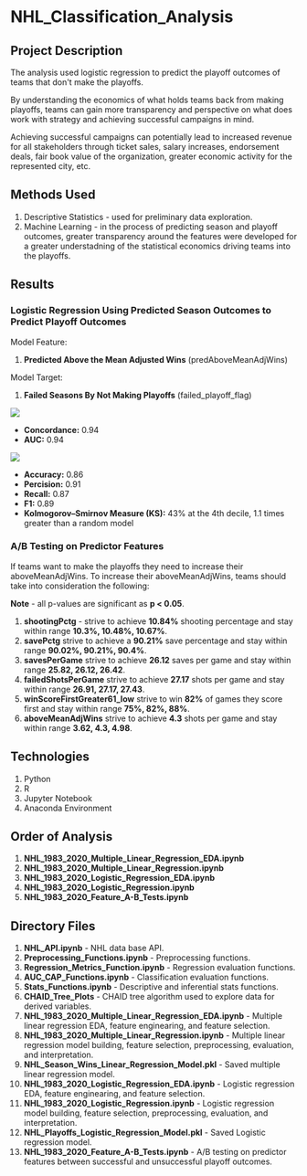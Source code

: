 # NHL_Classification_Analysis

## Project Description

The analysis used logistic regression to predict the playoff outcomes of teams that don't make the playoffs. 

By understanding the economics of what holds teams back from making playoffs, teams can gain more transparency and perspective on what does work with strategy and achieving successful campaigns in mind.

Achieving successful campaigns can potentially lead to increased revenue for all stakeholders through ticket sales, salary increases, 
endorsement deals, fair book value of the organization, greater economic activity for the represented city, etc.  

## Methods Used

1) Descriptive Statistics - used for preliminary data exploration.
2) Machine Learning - in the process of predicting season and playoff outcomes, greater transparency around the features were developed for a greater understadning of the statistical economics driving teams into the playoffs.

## Results 

### Logistic Regression Using Predicted Season Outcomes to Predict Playoff Outcomes

Model Feature:

1) **Predicted Above the Mean Adjusted Wins** (predAboveMeanAdjWins)

Model Target:

1) **Failed Seasons By Not Making Playoffs** (failed_playoff_flag)

![](ReadMe_Images/ROC_AUC.png)

* **Concordance:** 0.94
* **AUC:** 0.94

![](ReadMe_Images/CAP_LIFT.png)

* **Accuracy:** 0.86
* **Percision:** 0.91
* **Recall:** 0.87
* **F1:** 0.89
* **Kolmogorov–Smirnov Measure (KS):** 43% at the 4th decile, 1.1 times greater than a random model

### A/B Testing on Predictor Features

If teams want to make the playoffs they need to increase their aboveMeanAdjWins. To increase their aboveMeanAdjWins, teams should take into consideration the following:

**Note** - all p-values are significant as **p < 0.05**. 

1) **shootingPctg** -                strive to achieve **10.84%** shooting percentage and stay within range **10.3%, 10.48%, 10.67%**.<br>
2) **savePctg**                      strive to achieve a **90.21%** save percentage and stay within range **90.02%, 90.21%, 90.4%**.<br>
3) **savesPerGame**                  strive to achieve **26.12** saves per game and stay within range **25.82, 26.12, 26.42**.<br>
4) **failedShotsPerGame**            strive to achieve **27.17** shots per game and stay within range **26.91, 27.17, 27.43**.<br>
5) **winScoreFirstGreater61_low**    strive to win **82%** of games they score first and stay within range **75%, 82%, 88%**.<br>
6) **aboveMeanAdjWins**              strive to achieve **4.3** shots per game and stay within range **3.62, 4.3, 4.98**.<br>

## Technologies 

1) Python 
2) R
3) Jupyter Notebook
4) Anaconda Environment

## Order of Analysis

1) **NHL_1983_2020_Multiple_Linear_Regression_EDA.ipynb**
2) **NHL_1983_2020_Multiple_Linear_Regression.ipynb**
3) **NHL_1983_2020_Logistic_Regression_EDA.ipynb**
4) **NHL_1983_2020_Logistic_Regression.ipynb**
5) **NHL_1983_2020_Feature_A-B_Tests.ipynb**

## Directory Files

1) **NHL_API.ipynb** - NHL data base API.
2) **Preprocessing_Functions.ipynb** - Preprocessing functions.
3) **Regression_Metrics_Function.ipynb** - Regression evaluation functions.
4) **AUC_CAP_Functions.ipynb** - Classification evaluation functions.
5) **Stats_Functions.ipynb** - Descriptive and inferential stats functions.
6) **CHAID_Tree_Plots** - CHAID tree algorithm used to explore data for derived variables.
7) **NHL_1983_2020_Multiple_Linear_Regression_EDA.ipynb** - Multiple linear regression EDA, feature enginearing, and feature selection.
8) **NHL_1983_2020_Multiple_Linear_Regression.ipynb** - Multiple linear regression model building, feature selection, preprocessing, evaluation, and interpretation.
9) **NHL_Season_Wins_Linear_Regression_Model.pkl** - Saved multiple linear regression model.
10) **NHL_1983_2020_Logistic_Regression_EDA.ipynb** - Logistic regression EDA, feature enginearing, and feature selection.
11) **NHL_1983_2020_Logistic_Regression.ipynb** - Logistic regression model building, feature selection, preprocessing, evaluation, and interpretation.
12) **NHL_Playoffs_Logistic_Regression_Model.pkl** - Saved Logistic regression model.
13) **NHL_1983_2020_Feature_A-B_Tests.ipynb** - A/B testing on predictor features between successful and unsuccessful playoff outcomes.

